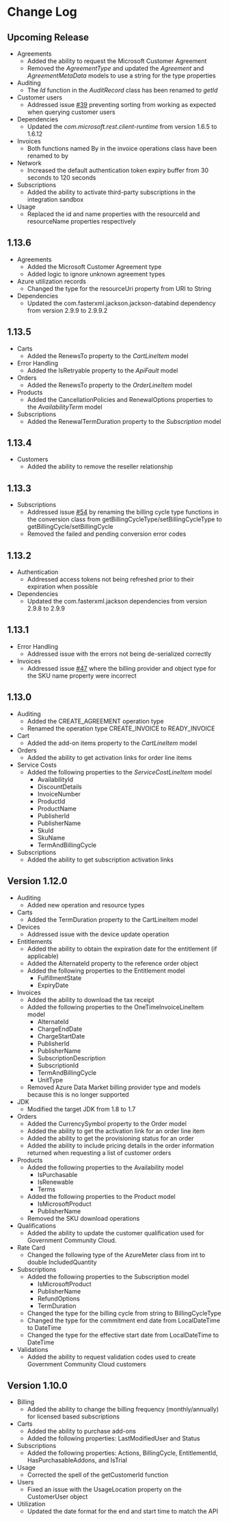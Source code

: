 <!--
    Please leave this section at the top of the change log.

    Changes for the upcoming release should go under the section titled "Upcoming Release", and should adhere to the following format:

    ## Upcoming Release
    * Overview of change #1
        - Additional information about change #1
    * Overview of change #2
        - Additional information about change #2
        - Additional information about change #2
    * Overview of change #3
    * Overview of change #4
        - Additional information about change #4

    ## YYYY.MM.DD - Version X.Y.Z (Previous Release)
    * Overview of change #1
        - Additional information about change #1
-->

# Change Log

## Upcoming Release

* Agreements
  * Added the ability to request the Microsoft Customer Agreement
  * Removed the *AgreementType* and updated the *Agreement* and *AgreementMetaData* models to use a string for the type properties
* Auditing
  * The *Id* function in the *AuditRecord* class has been renamed to *getId*
* Customer users
  * Addressed issue [#39](https://github.com/microsoft/Partner-Center-Java/issues/39) preventing sorting from working as expected when querying customer users
* Dependencies
  * Updated the *com.microsoft.rest.client-runtime* from version 1.6.5 to 1.6.12
* Invoices
  * Both functions named By in the invoice operations class have been renamed to by
* Network
  * Increased the default authentication token expiry buffer from 30 seconds to 120 seconds
* Subscriptions
  * Added the ability to activate third-party subscriptions in the integration sandbox
* Usage
  * Replaced the id and name properties with the resourceId and resourceName properties respectively

## 1.13.6

* Agreements
  * Added the Microsoft Customer Agreement type
  * Added logic to ignore unknown agreement types
* Azure utilization records
  * Changed the type for the resourceUri property from URI to String
* Dependencies
  * Updated the com.fasterxml.jackson.jackson-databind dependency from version 2.9.9 to 2.9.9.2

## 1.13.5

* Carts
  * Added the RenewsTo property to the *CartLineItem* model
* Error Handling
  * Added the IsRetryable property to the *ApiFault* model
* Orders
  * Added the RenewsTo property to the *OrderLineItem* model
* Products
  * Added the CancellationPolicies and RenewalOptions properties to the *AvailabilityTerm* model
* Subscriptions
  * Added the RenewalTermDuration property to the *Subscription* model

## 1.13.4

* Customers
  * Added the ability to remove the reseller relationship

## 1.13.3

* Subscriptions
  * Addressed issue [#54](https://github.com/microsoft/Partner-Center-Java/issues/54) by renaming the billing cycle type functions in the conversion class from getBillingCycleType/setBillingCycleType to getBillingCycle/setBillingCycle
  * Removed the failed and pending conversion error codes

## 1.13.2

* Authentication
  * Addressed access tokens not being refreshed prior to their expiration when possible
* Dependencies
  * Updated the com.fasterxml.jackson dependencies from version 2.9.8 to 2.9.9

## 1.13.1

* Error Handling
  * Addressed issue with the errors not being de-serialized correctly
* Invoices
  * Addressed issue [#47](https://github.com/microsoft/Partner-Center-Java/issues/47) where the billing provider and object type for the SKU name property were incorrect

## 1.13.0

* Auditing
  * Added the CREATE_AGREEMENT operation type
  * Renamed the operation type CREATE_INVOICE to READY_INVOICE
* Cart
  * Added the add-on items property to the *CartLineItem* model
* Orders
  * Added the ability to get activation links for order line items
* Service Costs
  * Added the following properties to the *ServiceCostLineItem* model
    * AvailabilityId
    * DiscountDetails
    * InvoiceNumber
    * ProductId
    * ProductName
    * PublisherId
    * PublisherName
    * SkuId
    * SkuName
    * TermAndBillingCycle
* Subscriptions
  * Added the ability to get subscription activation links

## Version 1.12.0

* Auditing
  * Added new operation and resource types
* Carts
  * Added the TermDuration property to the CartLineItem model
* Devices
  * Addressed issue with the device update operation
* Entitlements
  * Added the ability to obtain the expiration date for the entitlement (if applicable)
  * Added the AlternateId property to the reference order object
  * Added the following properties to the Entitlement model
    * FulfillmentState
    * ExpiryDate
* Invoices
  * Added the ability to download the tax receipt
  * Added the following properties to the OneTimeInvoiceLineItem model
    * AlternateId
    * ChargeEndDate
    * ChargeStartDate
    * PublisherId
    * PublisherName
    * SubscriptionDescription
    * SubscriptionId
    * TermAndBillingCycle
    * UnitType
  * Removed Azure Data Market billing provider type and models because this is no longer supported
* JDK
  * Modified the target JDK from 1.8 to 1.7
* Orders
  * Added the CurrencySymbol property to the Order model
  * Added the ability to get the activation link for an order line item
  * Added the ability to get the provisioning status for an order
  * Added the ability to include pricing details in the order information returned when requesting a list of customer orders
* Products
  * Added the following properties to the Availability model
    * IsPurchasable
    * IsRenewable
    * Terms
  * Added the following properties to the Product model
    * IsMicrosoftProduct
    * PublisherName
  * Removed the SKU download operations
* Qualifications
  * Added the ability to update the customer qualification used for Government Community Cloud.
* Rate Card
  * Changed the following type of the AzureMeter class from int to double IncludedQuantity
* Subscriptions
  * Added the following properties to the Subscription model
    * IsMicrosoftProduct
    * PublisherName
    * RefundOptions
    * TermDuration
  * Changed the type for the billing cycle from string to BillingCycleType
  * Changed the type for the commitment end date from LocalDateTime to DateTime
  * Changed the type for the effective start date from LocalDateTime to DateTime
* Validations
  * Added the ability to request validation codes used to create Government Community Cloud customers

## Version 1.10.0

* Billing
  * Added the ability to change the billing frequency (monthly/annually) for licensed based subscriptions
* Carts
  * Added the ability to purchase add-ons
  * Added the following properties: LastModifiedUser and Status
* Subscriptions
  * Added the following properties: Actions, BillingCycle, EntitlementId, HasPurchasableAddons, and IsTrial
* Usage
  * Corrected the spell of the getCustomerId function
* Users
  * Fixed an issue with the UsageLocation property on the CustomerUser object
* Utilization
  * Updated the date format for the end and start time to match the API
